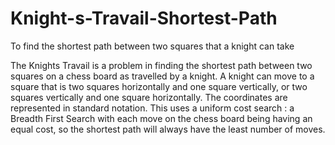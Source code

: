 # Knight-s-Travail-Shortest-Path
To find the shortest path between two squares that a knight can take

The Knights Travail is a problem in finding the shortest path between two squares on a chess board as travelled by a knight. A knight can move to a square that is two squares horizontally and one square vertically, or two squares vertically and one square horizontally. The coordinates are represented in standard notation. This uses a uniform cost search : a Breadth First Search with each move on the chess board being having an equal cost, so the shortest path will always have the least number of moves.

